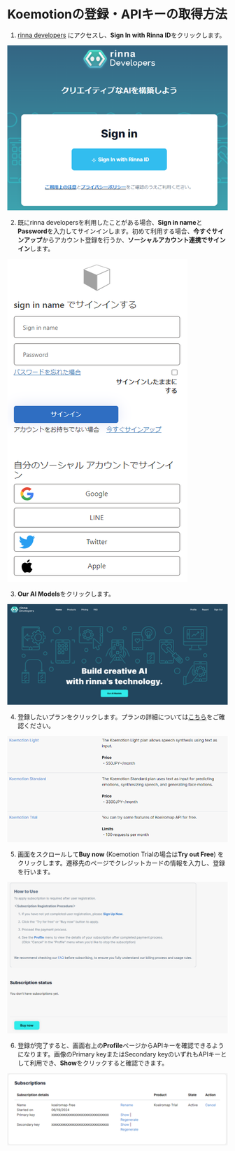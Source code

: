 # Koemotionの登録・APIキーの取得方法
1. [rinna developers](https://developers.rinna.co.jp/ja-jp/signin) にアクセスし、**Sign In with Rinna ID**をクリックします。

![rinna developers](../assets/rinna_developers.png)

2. 既にrinna developersを利用したことがある場合、**Sign in name**と**Password**を入力してサインインします。初めて利用する場合、**今すぐサインアップ**からアカウント登録を行うか、**ソーシャルアカウント連携でサインイン**します。

![developers sign in](../assets/developers_signin.png)

3. **Our AI Models**をクリックします。

![developers home](../assets/developers_home.png)

4. 登録したいプランをクリックします。プランの詳細については[こちら](https://koemotion.rinna.co.jp/?section=pricing)をご確認ください。

![koemotion plans](../assets/koemotion_plans.png)

5. 画面をスクロールして**Buy now** (Koemotion Trialの場合は**Try out Free**) をクリックします。遷移先のページでクレジットカードの情報を入力し、登録を行います。

![koemotion subscription](../assets/koemotion_subscription.png)

6. 登録が完了すると、画面右上の**Profile**ページからAPIキーを確認できるようになります。画像のPrimary keyまたはSecondary keyのいずれもAPIキーとして利用でき、**Show**をクリックすると確認できます。

![koemotion trial API key](../assets/koemotion_trial_apikey.png)